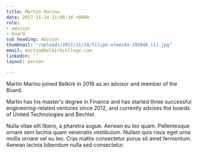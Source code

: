 ```yaml
---
title: Martin Marino
date: 2017-11-14 11:08:34 +0000
role:
- advisor
- board
sub_heading: Advisor
thumbnail: "/uploads/2017/11/14/filipe-almeida-192048 (1).jpg"
email: martin@belkirkcollege.com
linkedin: ''
layout: person

---
```

Martin Marino joined Belkirk in 2016 as an advisor and member of the Board.

Martin has his master's degree in Finance and has started three successful engineering-related ventures since 2012, and currently advises the boards of United Technologies and Bechtel.

Nulla vitae elit libero, a pharetra augue. Aenean eu leo quam. Pellentesque ornare sem lacinia quam venenatis vestibulum. Nullam quis risus eget urna mollis ornare vel eu leo. Cras mattis consectetur purus sit amet fermentum. Aenean lacinia bibendum nulla sed consectetur.